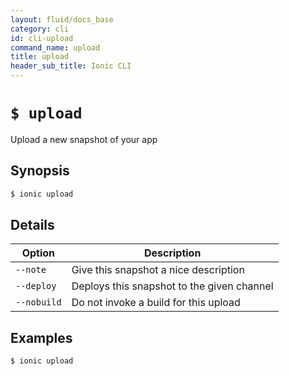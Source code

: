 ```yaml
---
layout: fluid/docs_base
category: cli
id: cli-upload
command_name: upload
title: upload
header_sub_title: Ionic CLI
---
```


# `$ upload`

Upload a new snapshot of your app
## Synopsis

```bash
$ ionic upload 
```
  
## Details





Option | Description
------ | ----------
`--note` | Give this snapshot a nice description
`--deploy` | Deploys this snapshot to the given channel
`--nobuild` | Do not invoke a build for this upload

## Examples

```bash
$ ionic upload 
```
